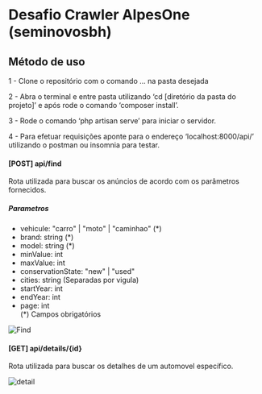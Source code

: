 # Desafio Crawler AlpesOne (seminovosbh)

## Método de uso

1 - Clone o repositório com o comando ... na pasta desejada

2 - Abra o terminal e entre pasta utilizando ‘cd [diretório da pasta do projeto]’ e após rode o comando ‘composer install’.

3 - Rode o comando ‘php artisan serve’ para iniciar o servidor.

4 - Para efetuar requisições aponte para o endereço ‘localhost:8000/api/’ utilizando o postman ou insomnia para testar.


#### [POST] api/find
Rota utilizada para buscar os anúncios de acordo com os parâmetros fornecidos.

##### Parametros
- vehicule: "carro" | "moto" | "caminhao" (*)
- brand: string (*)
- model: string (*)
- minValue: int
- maxValue: int
- conservationState: "new" | "used"
- cities: string  (Separadas por vigula)
- startYear: int
- endYear: int
- page: int\
(*) Campos obrigatórios

![Find](https://user-images.githubusercontent.com/8294278/71798111-be7f1700-3048-11ea-8356-870e27980203.png)

#### [GET] api/details/{id}
Rota utilizada para buscar os detalhes de um automovel específico.

![detail](https://user-images.githubusercontent.com/8294278/71798121-d0f95080-3048-11ea-8cf5-73c2b41427f7.png)
